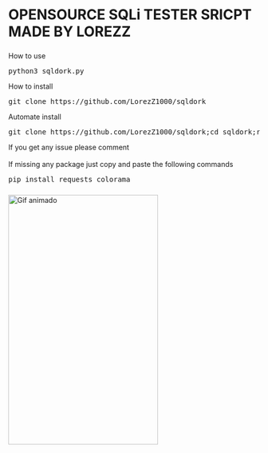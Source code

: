 <h1 align="left">OPENSOURCE SQLi TESTER SRICPT MADE BY LOREZZ</h1>

###
<a>How to use</a>
<pre align="left">
python3 sqldork.py 
</pre>
<a>How to install</a>
<pre align="left">
git clone https://github.com/LorezZ1000/sqldork
</pre>
<a>Automate install</a>
<pre align="left">
git clone https://github.com/LorezZ1000/sqldork;cd sqldork;rm README.md;unzip sqldork.zip;rm sqldork.zip;python3 sqldork.py
</pre>
<a>If you get any issue please comment</a>
<br>
</br>
<a>If missing any package just copy and paste the following commands</a>
<pre align="left">
pip install requests colorama
</pre>

###

<img src="https://cdn.discordapp.com/attachments/1183588449660457020/1188974725700005998/Misa_Amane_28DN29.webp" style="user-select:none; width:300; height:500;" alt="Gif animado">
